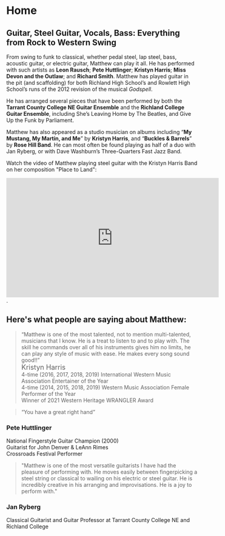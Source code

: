 # Home
## Guitar, Steel Guitar, Vocals, Bass: Everything from Rock to Western Swing

From swing to funk to classical, whether pedal steel, lap steel, bass, acoustic guitar, or electric guitar, Matthew can play it all. He has performed with such artists as **Leon Rausch**; **Pete Huttlinger**; **Kristyn Harris**; **Miss Devon and the Outlaw**; and **Richard Smith**. Matthew has played guitar in the pit (and scaffolding) for both Richland High School’s and Rowlett High School’s runs of the 2012 revision of the musical _Godspell_.

He has arranged several pieces that have been performed by both the **Tarrant County College NE Guitar Ensemble** and the **Richland College Guitar Ensemble**, including She’s Leaving Home by The Beatles, and Give Up the Funk by Parliament.

Matthew has also appeared as a studio musician on albums including “**My Mustang, My Martin, and Me**” by **Kristyn Harris**, and “**Buckles & Barrels**” by **Rose Hill Band**. He can most often be found playing as half of a duo with Jan Ryberg, or with Dave Washburn’s Three-Quarters Fast Jazz Band.

Watch the video of Matthew playing steel guitar with the Kristyn Harris Band on her composition "Place to Land":
<iframe width="560" height="315" src="https://www.youtube.com/embed/Pln72kzbel0" title="YouTube video player" frameborder="0" allow="accelerometer; autoplay; clipboard-write; encrypted-media; gyroscope; picture-in-picture" allowfullscreen></iframe>.

## Here's what people are saying about Matthew:

> “Matthew is one of the most talented, not to mention multi-talented, musicians that I know. He is a treat to listen to and to play with. The skill he commands over all of his instruments gives him no limits, he can play any style of music with ease. He makes every song sound good!!”  
<font size="4">Kristyn Harris</font>  
4-time (2016, 2017, 2018, 2019) International Western Music Association Entertainer of the Year  
4-time (2014, 2015, 2018, 2019) Western Music Association Female Performer of the Year  
Winner of 2021 Western Heritage WRANGLER Award

> “You have a great right hand”  
### Pete Huttlinger  
National Fingerstyle Guitar Champion (2000)  
Guitarist for John Denver & LeAnn Rimes  
Crossroads Festival Performer  

> "Matthew is one of the most versatile guitarists I have had the pleasure of performing with. He moves easily between fingerpicking a steel string or classical to wailing on his electric or steel guitar. He is incredibly creative in his arranging and improvisations. He is a joy to perform with."  
### Jan Ryberg  
Classical Guitarist and Guitar Professor at Tarrant County College NE and Richland College  
